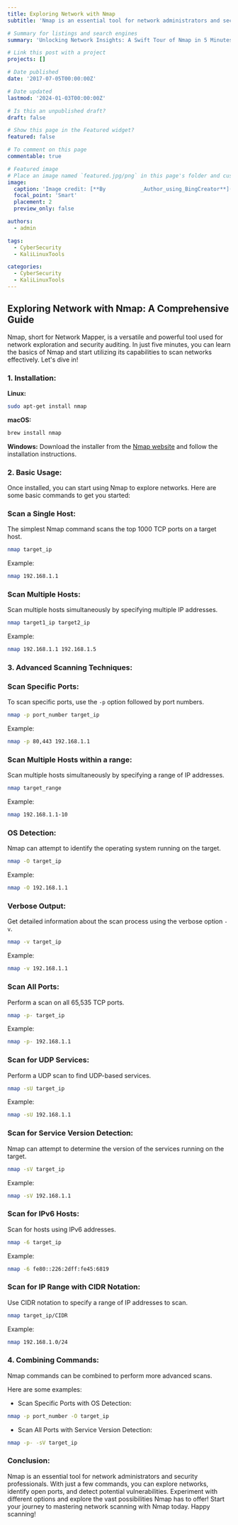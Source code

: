 ```yaml
---
title: Exploring Network with Nmap
subtitle: 'Nmap is an essential tool for network administrators and security professionals. With just a few commands, you can explore networks, identify open ports, and detect potential vulnerabilities'

# Summary for listings and search engines
summary: 'Unlocking Network Insights: A Swift Tour of Nmap in 5 Minutes.'

# Link this post with a project
projects: []

# Date published
date: '2017-07-05T00:00:00Z'

# Date updated
lastmod: '2024-01-03T00:00:00Z'

# Is this an unpublished draft?
draft: false

# Show this page in the Featured widget?
featured: false

# To comment on this page
commentable: true

# Featured image
# Place an image named `featured.jpg/png` in this page's folder and customize its options here.
image:
  caption: 'Image credit: [**By           _Author_using_BingCreator**](featured.jpg)'
  focal_point: 'Smart'
  placement: 2
  preview_only: false

authors:
  - admin

tags:
  - CyberSecurity
  - KaliLinuxTools

categories:
  - CyberSecurity
  - KaliLinuxTools
---
```


## **Exploring Network with Nmap: A Comprehensive Guide**

Nmap, short for Network Mapper, is a versatile and powerful tool used for network exploration and security auditing. In just five minutes, you can learn the basics of Nmap and start utilizing its capabilities to scan networks effectively. Let's dive in!

### **1. Installation:**

**Linux:**
```bash
sudo apt-get install nmap
```
**macOS:**
```bash
brew install nmap
```

**Windows:**
Download the installer from the [Nmap website](https://nmap.org/download) and follow the installation instructions.

### **2. Basic Usage:**
Once installed, you can start using Nmap to explore networks. Here are some basic commands to get you started:
### Scan a Single Host:
The simplest Nmap command scans the top 1000 TCP ports on a target host.
```bash
nmap target_ip
```

Example:
```bash
nmap 192.168.1.1
```
### Scan Multiple Hosts:
Scan multiple hosts simultaneously by specifying multiple IP addresses.
```bash
nmap target1_ip target2_ip
```
Example:
```bash
nmap 192.168.1.1 192.168.1.5
```

### **3. Advanced Scanning Techniques:**
### Scan Specific Ports:
To scan specific ports, use the `-p` option followed by port numbers.
```bash
nmap -p port_number target_ip
```
Example:
```bash
nmap -p 80,443 192.168.1.1
```

### Scan Multiple Hosts within a range:
Scan multiple hosts simultaneously by specifying a range of IP addresses.
```bash
nmap target_range
```
Example:
```bash
nmap 192.168.1.1-10
```

### OS Detection:
Nmap can attempt to identify the operating system running on the target.
```bash
nmap -O target_ip
```
Example:
```bash
nmap -O 192.168.1.1
```

### Verbose Output:
Get detailed information about the scan process using the verbose option `-v`.
```bash
nmap -v target_ip
```
Example:
```bash
nmap -v 192.168.1.1
```

### Scan All Ports:
Perform a scan on all 65,535 TCP ports.
```bash
nmap -p- target_ip
```
Example:
```bash
nmap -p- 192.168.1.1
```

### Scan for UDP Services:
Perform a UDP scan to find UDP-based services.
```bash
nmap -sU target_ip
```
Example:
```bash
nmap -sU 192.168.1.1

```

### Scan for Service Version Detection:
Nmap can attempt to determine the version of the services running on the target.
```bash
nmap -sV target_ip
```
Example:
```bash
nmap -sV 192.168.1.1
```

### Scan for IPv6 Hosts:
Scan for hosts using IPv6 addresses.
```bash
nmap -6 target_ip
```
Example:
```bash
nmap -6 fe80::226:2dff:fe45:6819
```

### Scan for IP Range with CIDR Notation:
Use CIDR notation to specify a range of IP addresses to scan.
```bash
nmap target_ip/CIDR
```
Example:
```bash
nmap 192.168.1.0/24
```
### **4. Combining Commands:**

Nmap commands can be combined to perform more advanced scans. 

Here are some examples:

- Scan Specific Ports with OS Detection:
```bash
nmap -p port_number -O target_ip
```

- Scan All Ports with Service Version Detection:

```bash
nmap -p- -sV target_ip
```
### Conclusion:
Nmap is an essential tool for network administrators and security professionals. With just a few commands, you can explore networks, identify open ports, and detect potential vulnerabilities. Experiment with different options and explore the vast possibilities Nmap has to offer! Start your journey to mastering network scanning with Nmap today. Happy scanning!
